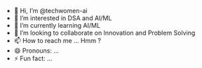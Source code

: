 - 👋 Hi, I’m @techwomen-ai
- 👀 I’m interested in DSA and AI/ML
- 🌱 I’m currently learning AI/ML
- 💞️ I’m looking to collaborate on Innovation and Problem Solving
- 📫 How to reach me ... Hmm ?
- 😄 Pronouns: ... 
- ⚡ Fun fact: ...

<!---
techwomen-ai/techwomen-ai is a ✨ special ✨ repository because its `README.md` (this file) appears on your GitHub profile.
You can click the Preview link to take a look at your changes.
--->
